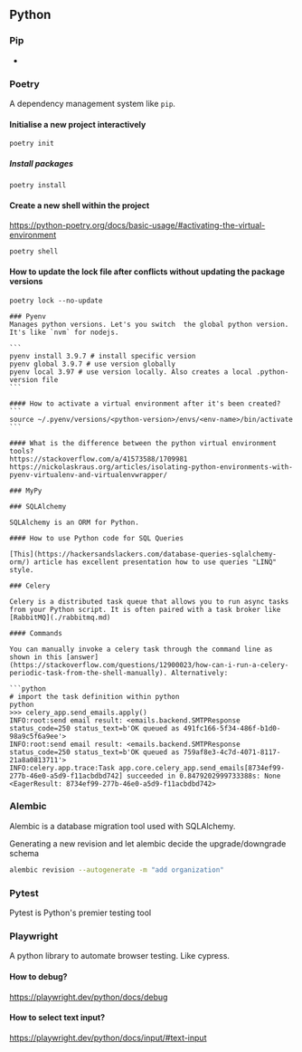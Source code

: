 ## Python

### Pip

-

### Poetry

A dependency management system like `pip`.

#### Initialise a new project interactively

```
poetry init
```

##### Install packages

```
poetry install
```

#### Create a new shell within the project

https://python-poetry.org/docs/basic-usage/#activating-the-virtual-environment

```
poetry shell
```

#### How to update the lock file after conflicts without updating the package versions

````
poetry lock --no-update

### Pyenv
Manages python versions. Let's you switch  the global python version. It's like `nvm` for nodejs.

```
pyenv install 3.9.7 # install specific version
pyenv global 3.9.7 # use version globally
pyenv local 3.97 # use version locally. Also creates a local .python-version file
```

#### How to activate a virtual environment after it's been created?
```
source ~/.pyenv/versions/<python-version>/envs/<env-name>/bin/activate
```

#### What is the difference between the python virtual environment tools?
https://stackoverflow.com/a/41573588/1709981
https://nickolaskraus.org/articles/isolating-python-environments-with-pyenv-virtualenv-and-virtualenvwrapper/

### MyPy

### SQLAlchemy

SQLAlchemy is an ORM for Python.

#### How to use Python code for SQL Queries

[This](https://hackersandslackers.com/database-queries-sqlalchemy-orm/) article has excellent presentation how to use queries "LINQ" style.

### Celery

Celery is a distributed task queue that allows you to run async tasks from your Python script. It is often paired with a task broker like [RabbitMQ](./rabbitmq.md)

#### Commands

You can manually invoke a celery task through the command line as shown in this [answer](https://stackoverflow.com/questions/12900023/how-can-i-run-a-celery-periodic-task-from-the-shell-manually). Alternatively:

```python
# import the task definition within python
python
>>> celery_app.send_emails.apply()
INFO:root:send email result: <emails.backend.SMTPResponse status_code=250 status_text=b'OK queued as 491fc166-5f34-486f-b1d0-98a9c5f6a9ee'>
INFO:root:send email result: <emails.backend.SMTPResponse status_code=250 status_text=b'OK queued as 759af8e3-4c7d-4071-8117-21a8a0813711'>
INFO:celery.app.trace:Task app.core.celery_app.send_emails[8734ef99-277b-46e0-a5d9-f11acbdbd742] succeeded in 0.8479202999733388s: None
<EagerResult: 8734ef99-277b-46e0-a5d9-f11acbdbd742>
````

### Alembic

Alembic is a database migration tool used with SQLAlchemy.

Generating a new revision and let alembic decide the upgrade/downgrade schema

```bash
alembic revision --autogenerate -m "add organization"

```

### Pytest

Pytest is Python's premier testing tool

### Playwright

A python library to automate browser testing. Like cypress.

#### How to debug?

https://playwright.dev/python/docs/debug

#### How to select text input?

https://playwright.dev/python/docs/input/#text-input
